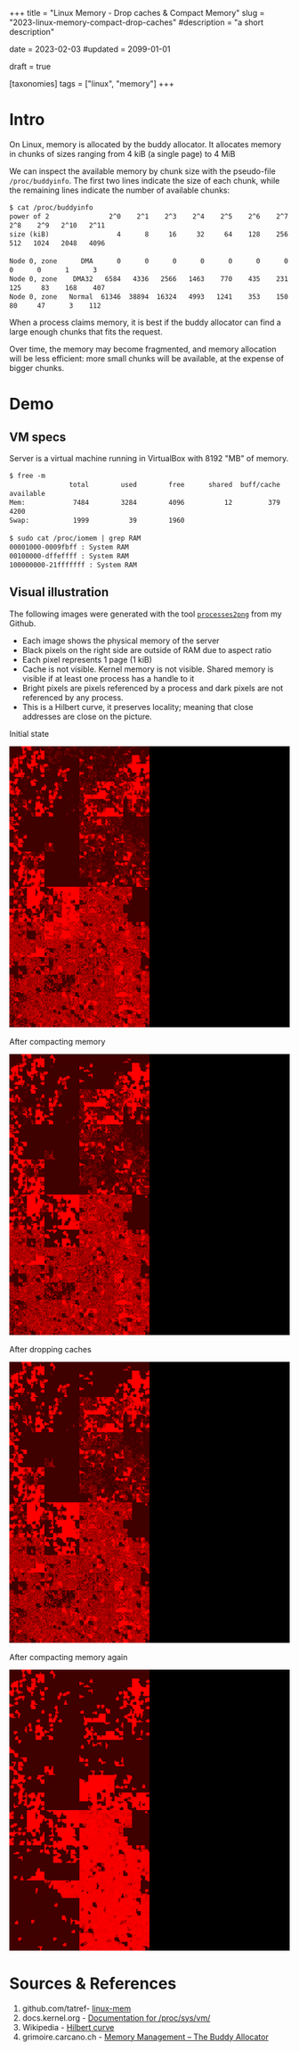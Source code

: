 +++
title = "Linux Memory - Drop caches & Compact Memory"
slug = "2023-linux-memory-compact-drop-caches"
#description = "a short description"

date = 2023-02-03
#updated = 2099-01-01

draft = true

[taxonomies]
tags = ["linux", "memory"]
+++


# Intro

On Linux, memory is allocated by the buddy allocator. It allocates memory in chunks of sizes ranging from 4 kiB (a single page) to 4 MiB

We can inspect the available memory by chunk size with the pseudo-file `/proc/buddyinfo`. The first two lines indicate the size of each chunk, while the remaining lines indicate the number of available chunks:

```shell-session
$ cat /proc/buddyinfo 
power of 2               2^0    2^1    2^3    2^4    2^5    2^6    2^7    2^8    2^9   2^10   2^11
size (kiB)                 4      8     16     32     64    128    256    512   1024   2048   4096

Node 0, zone      DMA      0      0      0      0      0      0      0      0      0      1      3 
Node 0, zone    DMA32   6584   4336   2566   1463    770    435    231    125     83    168    407 
Node 0, zone   Normal  61346  38894  16324   4993   1241    353    150     80     47      3    112 
```

When a process claims memory, it is best if the buddy allocator can find a large enough chunks that fits the request.

Over time, the memory may become fragmented, and memory allocation will be less efficient: more small chunks will be available, at the expense of bigger chunks.

# Demo
## VM specs

Server is a virtual machine running in VirtualBox with 8192 "MB" of memory.

```shell-session
$ free -m
               total        used        free      shared  buff/cache   available
Mem:            7484        3284        4096          12         379        4200
Swap:           1999          39        1960

$ sudo cat /proc/iomem | grep RAM
00001000-0009fbff : System RAM
00100000-dffeffff : System RAM
100000000-21fffffff : System RAM
```

## Visual illustration

The following images were generated with the tool [`processes2png`](https://github.com/tatref/linux-mem/) from my Github.

* Each image shows the physical memory of the server
* Black pixels on the right side are outside of RAM due to aspect ratio
* Each pixel represents 1 page (1 kiB)
* Cache is not visible. Kernel memory is not visible. Shared memory is visible if at least one process has a handle to it
* Bright pixels are pixels referenced by a process and dark pixels are not referenced by any process.
* This is a Hilbert curve, it preserves locality; meaning that close addresses are close on the picture.

Initial state

![1](1-initial_state.png)

After compacting memory

![2](2-after_compact.png)

After dropping caches

![3](3-after_drop_caches.png)

After compacting memory again

![4](4-after-compact.png)


# Sources & References
1. github.com/tatref- [linux-mem](https://github.com/tatref/linux-mem/)
1. docs.kernel.org - [Documentation for /proc/sys/vm/](https://docs.kernel.org/admin-guide/sysctl/vm.html)
1. Wikipedia - [Hilbert curve](https://en.wikipedia.org/wiki/Hilbert_curve)
1. grimoire.carcano.ch - [Memory Management – The Buddy Allocator](https://grimoire.carcano.ch/blog/memory-management-the-buddy-allocator/)